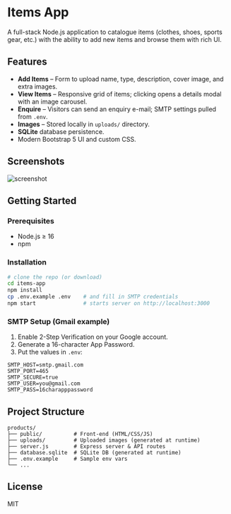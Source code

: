 # Items App

A full-stack Node.js application to catalogue items (clothes, shoes, sports gear, etc.) with the ability to add new items and browse them with rich UI.

## Features

* **Add Items** – Form to upload name, type, description, cover image, and extra images.
* **View Items** – Responsive grid of items; clicking opens a details modal with an image carousel.
* **Enquire** – Visitors can send an enquiry e-mail; SMTP settings pulled from `.env`.
* **Images** – Stored locally in `uploads/` directory.
* **SQLite** database persistence.
* Modern Bootstrap 5 UI and custom CSS.

## Screenshots

![screenshot](docs/screenshot.png) <!-- Add your own -->

## Getting Started

### Prerequisites

* Node.js ≥ 16
* npm

### Installation

```bash
# clone the repo (or download)
cd items-app
npm install
cp .env.example .env    # and fill in SMTP credentials
npm start               # starts server on http://localhost:3000
```

### SMTP Setup (Gmail example)

1. Enable 2-Step Verification on your Google account.
2. Generate a 16-character App Password.
3. Put the values in `.env`:

```
SMTP_HOST=smtp.gmail.com
SMTP_PORT=465
SMTP_SECURE=true
SMTP_USER=you@gmail.com
SMTP_PASS=16charapppassword
```

## Project Structure

```
products/
├── public/          # Front-end (HTML/CSS/JS)
├── uploads/         # Uploaded images (generated at runtime)
├── server.js        # Express server & API routes
├── database.sqlite  # SQLite DB (generated at runtime)
├── .env.example     # Sample env vars
└── ...
```

## License

MIT
